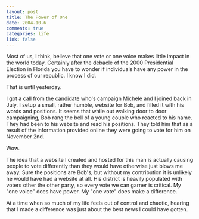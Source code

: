 ```yaml
--- 
layout: post
title: The Power of One
date: 2004-10-6
comments: true
categories: life
link: false
---
```

Most of us, I think, believe that one vote or one voice makes little impact in the world today. Certainly after the debacle of the 2000 Presidential Election in Florida you have to wonder if individuals have any power in the process of our republic. I know I did.

That is until yesterday.

I got a call from the <a href="http://bobterrill.com" title="Bob Terrill">candidate</a> who's campaign Michele and I joined back in July. I setup a small, rather humble, website for Bob, and filled it with his words and positions. It seems that while out walking door to door campaigning, Bob rang the bell of a young couple who reacted to his name. They had been to his website and read his positions. They told him that as a result of the information provided online they were going to vote for him on November 2nd.

Wow.

The idea that a website I created and hosted for this man is actually causing people to vote differently than they would have otherwise just blows me away. Sure the positions are Bob's, but without my contribution it is unlikely he would have had a website at all. His district is heavily populated with voters other the other party, so every vote we can garner is critical. My "one voice" does have power. My "one vote"  does make a difference.

At a time when so much of my life feels out of control and chaotic, hearing that I made a difference was just about the best news I could have gotten.
